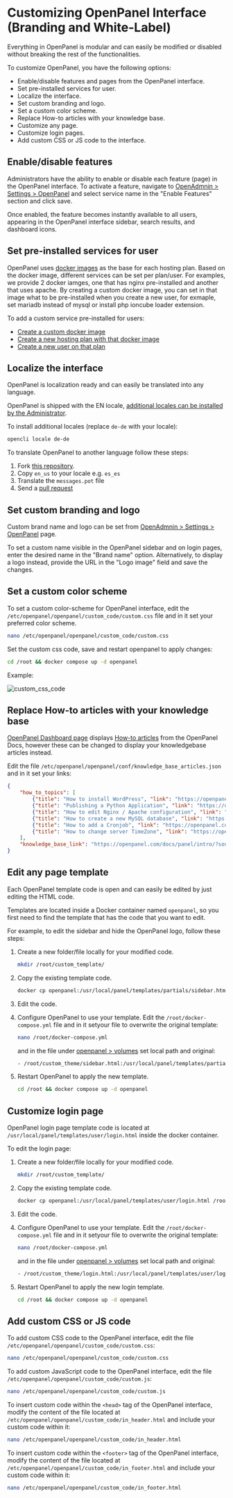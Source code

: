 # Customizing OpenPanel Interface (Branding and White-Label)

Everything in OpenPanel is modular and can easily be modified or disabled without breaking the rest of the functionalities.

To customize OpenPanel, you have the following options:

- Enable/disable features and pages from the OpenPanel interface.
- Set pre-installed services for user.
- Localize the interface.
- Set custom branding and logo.
- Set a custom color scheme.
- Replace How-to articles with your knowledge base.
- Customize any page.
- Customize login pages.
- Add custom CSS or JS code to the interface.



## Enable/disable features

Administrators have the ability to enable or disable each feature (page) in the OpenPanel interface. To activate a feature, navigate to [OpenAdmnin > Settings > OpenPanel](/docs/admin/settings/openpanel/#enable-features) and select service name in the "Enable Features" section and click save. 

Once enabled, the feature becomes instantly available to all users, appearing in the OpenPanel interface sidebar, search results, and dashboard icons.




## Set pre-installed services for user

OpenPanel uses [docker images](https://dev.openpanel.com/images/) as the base for each hosting plan. Based on the docker image, different services can be set per plan/user. For examples, we provide 2 docker iamges, one that has nginx pre-installed and another that uses apache. By creating a custom docker image, you can set in that image what to be pre-installed when you create a new user, for exmaple, set mariadb instead of mysql or install php ioncube loader extension.

To add a custom service pre-installed for users:

- [Create a custom docker image](/docs/articles/docker/building_a_docker_image_example_include_php_ioncubeloader/)
- [Create a new hosting plan with that docker image](/docs/admin/plans/hosting_plans/#create-a-plan)
- [Create a new user on that plan](/docs/admin/users/openpanel/#create-users)



## Localize the interface

OpenPanel is localization ready and can easily be translated into any language.

OpenPanel is shipped with the EN locale, [additional locales can be installed by the Administrator](https://dev.openpanel.com/localization.html#How-to-translate).

To install additional locales (replace `de-de` with your locale):

```bash
opencli locale de-de
```

To translate OpenPanel to another language follow these steps:

1. Fork [this repository](https://github.com/stefanpejcic/openpanel-translations).
2. Copy `en_us` to your locale e.g. `es_es`
3. Translate the `messages.pot` file
4. Send a [pull request](https://github.com/stefanpejcic/openpanel-translations/pulls)




## Set custom branding and logo

Custom brand name and logo can be set from [OpenAdmnin > Settings > OpenPanel](/docs/admin/settings/openpanel/#branding) page.

To set a custom name visible in the OpenPanel sidebar and on login pages, enter the desired name in the "Brand name" option. Alternatively, to display a logo instead, provide the URL in the "Logo image" field and save the changes.




## Set a custom color scheme

To set a custom color-scheme for OpenPanel interface, edit the `/etc/openpanel/openpanel/custom_code/custom.css` file and in it set your preferred color scheme.

```bash
nano /etc/openpanel/openpanel/custom_code/custom.css
```

Set the custom css code, save and restart openpanel to apply changes:

```bash
cd /root && docker compose up -d openpanel
```

Example:

![custom_css_code](https://i.postimg.cc/YprhHZhg/2024-06-18-15-04.png)





## Replace How-to articles with your knowledge base

[OpenPanel Dashboard page](/docs/panel/dashboard) displays [How-to articles](/docs/panel/dashboard/#how-to-guides) from the OpenPanel Docs, however these can be changed to display your knowledgebase articles instead. 

Edit the file `/etc/openpanel/openpanel/conf/knowledge_base_articles.json` and in it set your links:

```json
{
    "how_to_topics": [
        {"title": "How to install WordPress", "link": "https://openpanel.com/docs/panel/applications/wordpress#install-wordpress"},
        {"title": "Publishing a Python Application", "link": "https://openpanel.com/docs/panel/applications/pm2#python-applications"},
        {"title": "How to edit Nginx / Apache configuration", "link": "https://openpanel.com/docs/panel/advanced/server_settings#nginx--apache-settings"},
        {"title": "How to create a new MySQL database", "link": "https://openpanel.com/docs/panel/databases/#create-a-mysql-database"},
        {"title": "How to add a Cronjob", "link": "https://openpanel.com/docs/panel/advanced/cronjobs#add-a-cronjob"},
        {"title": "How to change server TimeZone", "link": "https://openpanel.com/docs/panel/advanced/server_settings#server-time"}
    ],
    "knowledge_base_link": "https://openpanel.com/docs/panel/intro/?source=openpanel_server"
}
```


## Edit any page template

Each OpenPanel template code is open and can easily be edited by just editing the HTML code.

Templates are located inside a Docker container named `openpanel`, so you first need to find the template that has the code that you want to edit.

For example, to edit the sidebar and hide the OpenPanel logo, follow these steps:

1. Create a new folder/file locally for your modified code.
   ```bash
   mkdir /root/custom_template/
   ```
2. Copy the existing template code.
   ```bash
   docker cp openpanel:/usr/local/panel/templates/partials/sidebar.html /root/custom_template/sidebar.html
   ```
3. Edit the code.

4. Configure OpenPanel to use your template.
   Edit the `/root/docker-compose.yml` file and in it setyour file to overwrite the original template:
   ```bash
   nano /root/docker-compose.yml
   ```
   and in the file under [openpanel > volumes](https://github.com/stefanpejcic/openpanel-configuration/blob/180c781bfb7122c354fd339fbee43c1ce6ec017f/docker/compose/new-docker-compose.yml#L31) set local path and original:
   ```bash
   - /root/custom_theme/sidebar.html:/usr/local/panel/templates/partials/sidebar.html
   ```
6. Restart OpenPanel to apply the new template.
   ```bash
   cd /root && docker compose up -d openpanel
   ```


## Customize login page


OpenPanel login page template code is located at `/usr/local/panel/templates/user/login.html` inside the docker container.

To edit the login page:

1. Create a new folder/file locally for your modified code.
   ```bash
   mkdir /root/custom_template/
   ```
2. Copy the existing template code.
   ```bash
   docker cp openpanel:/usr/local/panel/templates/user/login.html /root/custom_template/login.html
   ```
3. Edit the code.

4. Configure OpenPanel to use your template.
   Edit the `/root/docker-compose.yml` file and in it setyour file to overwrite the original template:
   ```bash
   nano /root/docker-compose.yml
   ```
   and in the file under [openpanel > volumes](https://github.com/stefanpejcic/openpanel-configuration/blob/180c781bfb7122c354fd339fbee43c1ce6ec017f/docker/compose/new-docker-compose.yml#L31) set local path and original:
   ```bash
   - /root/custom_theme/login.html:/usr/local/panel/templates/user/login.html
   ```
6. Restart OpenPanel to apply the new login template.
   ```bash
   cd /root && docker compose up -d openpanel
   ```


## Add custom CSS or JS code

To add custom CSS code to the OpenPanel interface, edit the file `/etc/openpanel/openpanel/custom_code/custom.css`:

```bash
nano /etc/openpanel/openpanel/custom_code/custom.css
```

To add custom JavaScript code to the OpenPanel interface, edit the file `/etc/openpanel/openpanel/custom_code/custom.js`:

```bash
nano /etc/openpanel/openpanel/custom_code/custom.js
```

To insert custom code within the `<head>` tag of the OpenPanel interface, modify the content of the file located at `/etc/openpanel/openpanel/custom_code/in_header.html` and include your custom code within it:

```bash
nano /etc/openpanel/openpanel/custom_code/in_header.html
```

To insert custom code within the `<footer>` tag of the OpenPanel interface, modify the content of the file located at `/etc/openpanel/openpanel/custom_code/in_footer.html` and include your custom code within it:

```bash
nano /etc/openpanel/openpanel/custom_code/in_footer.html
```

